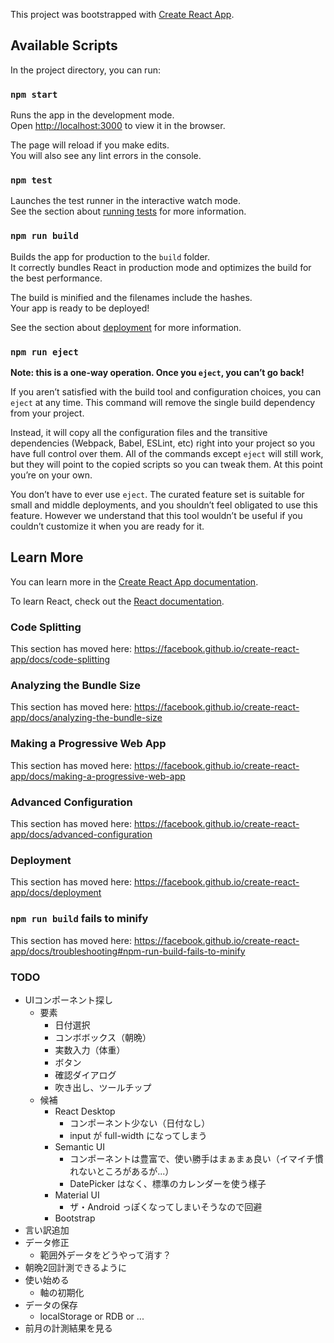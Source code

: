 This project was bootstrapped with [Create React App](https://github.com/facebook/create-react-app).

## Available Scripts

In the project directory, you can run:

### `npm start`

Runs the app in the development mode.<br>
Open [http://localhost:3000](http://localhost:3000) to view it in the browser.

The page will reload if you make edits.<br>
You will also see any lint errors in the console.

### `npm test`

Launches the test runner in the interactive watch mode.<br>
See the section about [running tests](https://facebook.github.io/create-react-app/docs/running-tests) for more information.

### `npm run build`

Builds the app for production to the `build` folder.<br>
It correctly bundles React in production mode and optimizes the build for the best performance.

The build is minified and the filenames include the hashes.<br>
Your app is ready to be deployed!

See the section about [deployment](https://facebook.github.io/create-react-app/docs/deployment) for more information.

### `npm run eject`

**Note: this is a one-way operation. Once you `eject`, you can’t go back!**

If you aren’t satisfied with the build tool and configuration choices, you can `eject` at any time. This command will remove the single build dependency from your project.

Instead, it will copy all the configuration files and the transitive dependencies (Webpack, Babel, ESLint, etc) right into your project so you have full control over them. All of the commands except `eject` will still work, but they will point to the copied scripts so you can tweak them. At this point you’re on your own.

You don’t have to ever use `eject`. The curated feature set is suitable for small and middle deployments, and you shouldn’t feel obligated to use this feature. However we understand that this tool wouldn’t be useful if you couldn’t customize it when you are ready for it.

## Learn More

You can learn more in the [Create React App documentation](https://facebook.github.io/create-react-app/docs/getting-started).

To learn React, check out the [React documentation](https://reactjs.org/).

### Code Splitting

This section has moved here: https://facebook.github.io/create-react-app/docs/code-splitting

### Analyzing the Bundle Size

This section has moved here: https://facebook.github.io/create-react-app/docs/analyzing-the-bundle-size

### Making a Progressive Web App

This section has moved here: https://facebook.github.io/create-react-app/docs/making-a-progressive-web-app

### Advanced Configuration

This section has moved here: https://facebook.github.io/create-react-app/docs/advanced-configuration

### Deployment

This section has moved here: https://facebook.github.io/create-react-app/docs/deployment

### `npm run build` fails to minify

This section has moved here: https://facebook.github.io/create-react-app/docs/troubleshooting#npm-run-build-fails-to-minify

### TODO

- UIコンポーネント探し
  - 要素
    - 日付選択
    - コンボボックス（朝晩）
    - 実数入力（体重）
    - ボタン
    - 確認ダイアログ
    - 吹き出し、ツールチップ
  - 候補
    - React Desktop
      - コンポーネント少ない（日付なし）
      - input が full-width になってしまう
    - Semantic UI
      - コンポーネントは豊富で、使い勝手はまぁまぁ良い（イマイチ慣れないところがあるが...）
      - DatePicker はなく、標準のカレンダーを使う様子
    - Material UI
      - ザ・Android っぽくなってしまいそうなので回避
    - Bootstrap
- 言い訳追加
- データ修正
  - 範囲外データをどうやって消す？
- 朝晩2回計測できるように
- 使い始める
  - 軸の初期化
- データの保存
  - localStorage or RDB or ...
- 前月の計測結果を見る